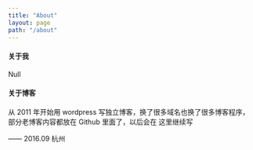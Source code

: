 ```yaml
---
title: "About"
layout: page
path: "/about"
---
```



#### 关于我

Null

#### 关于博客

从 2011 年开始用 wordpress 写独立博客，换了很多域名也换了很多博客程序，部分老博客内容都放在 Github 里面了，以后会在
这里继续写

—— 2016.09 杭州